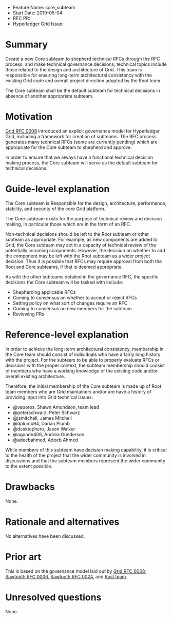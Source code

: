 - Feature Name: core_subteam
- Start Date: 2019-05-04
- RFC PR:
- Hyperledger Grid Issue:

# Summary
[summary]: #summary

Create a new Core subteam to shepherd technical RFCs through the RFC process,
and make technical governance decisions; technical topics include those related
to the design and architecture of Grid. This team is responsible for ensuring
long-term architectural consistency with the existing Grid code and overall
project direction adopted by the Root team.

The Core subteam shall be the default subteam for technical decisions in
absence of another appropriate subteam.

# Motivation
[motivation]: #motivation

[Grid RFC 0008](https://github.com/hyperledger/grid-rfcs/blob/master/text/0008-grid-governance.md)
introduced an explicit governance model for Hyperledger Grid, including
a framework for creation of subteams.  The RFC process generates many
technical RFCs (some are currently pending) which are appropriate for the
Core subteam to shepherd and approve.

In order to ensure that we always have a functional technical decision making
process, the Core subteam will serve as the default subteam for technical
decisions.

# Guide-level explanation
[guide-level-explanation]: #guide-level-explanation

The Core subteam is Responsible for the design, architecture, performance,
stability, and security of the core Grid platform.

The Core subteam exists for the purpose of technical review and decision
making, in particular those which are in the form of an RFC.

Non-technical decisions should be left to the Root subteam or other subteam as
appropriate.  For example, as new components are added to Grid, the Core
subteam may act in a capacity of technical review of the potentially incoming
components. However, the decision on whether to add the component may be left
with the Root subteam as a wider project decision. Thus it is possible that
RFCs may require approval from both the Root and Core subteams, if that is
deemed appropriate.

As with the other subteams detailed in the governance RFC, the specific
decisions the Core subteam will be tasked with include:

- Shepherding applicable RFCs
- Coming to consensus on whether to accept or reject RFCs
- Setting policy on what sort of changes require an RFC
- Coming to consensus on new members for the subteam
- Reviewing PRs

# Reference-level explanation
[reference-level-explanation]: #reference-level-explanation

In order to achieve the long-term architectural consistency, membership in the
Core team should consist of individuals who have a fairly long history with the
project. For the subteam to be able to properly evaluate RFCs or decisions with
the proper context, the subteam membership should consist of members who have
a working knowledge of the existing code and/or overall existing architecture.

Therefore, the initial membership of the Core subteam is made up of Root team
members who are Grid maintainers and/or are have a history of providing input
into Grid technical issues:

- @vaporos, Shawn Amundson, team lead
- @peterschwarz, Peter Schwarz
- @jsmitchell, James Mitchell
- @dplumb94, Darian Plumb
- @desktophero, Jason Walker
- @agunde406, Andrea Gunderson
- @adeebahmed, Adeeb Ahmed

While members of this subteam have decision making capability, it is critical
to the health of the project that the wider community is involved in
discussions and that the subteam members represent the wider community to
the extent possible.

# Drawbacks
[drawbacks]: #drawbacks

None.

# Rationale and alternatives
[alternatives]: #alternatives

No alternatives have been discussed.

# Prior art
[prior-art]: #prior-art

This is based on the governance model laid out by
[Grid RFC 0008](https://github.com/hyperledger/grid-rfcs/blob/master/text/0008-grid-governance.md),
[Sawtooth RFC 0006](https://github.com/hyperledger/sawtooth-rfcs/blob/master/text/0006-sawtooth-governance.md),
[Sawtooth RFC 0024](https://github.com/hyperledger/sawtooth-rfcs/blob/master/text/0024-core-subteam.md),
and
[Rust team](https://github.com/rust-lang/rfcs/blob/master/text/1683-docs-team.md).

# Unresolved questions
[unresolved]: #unresolved-questions

None.

